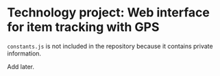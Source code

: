 # Technology project: Web interface for item tracking with GPS
`constants.js` is not included in the repository because it contains private
information.

Add later.